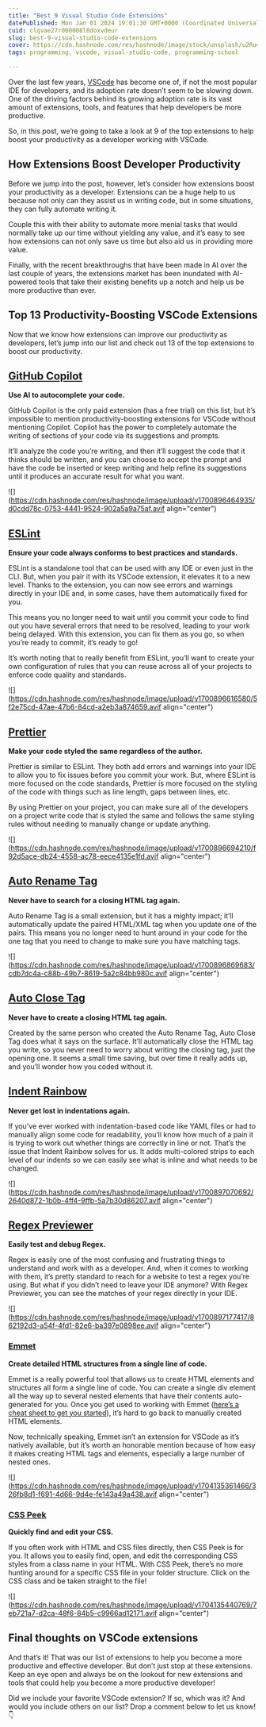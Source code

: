 ```yaml
---
title: "Best 9 Visual Studio Code Extensions"
datePublished: Mon Jan 01 2024 19:01:30 GMT+0000 (Coordinated Universal Time)
cuid: clqvae27r000008l8doxvdeur
slug: best-9-visual-studio-code-extensions
cover: https://cdn.hashnode.com/res/hashnode/image/stock/unsplash/u2Ru4QBXA5Q/upload/2468778d22d5ae70d0f83989323908c0.jpeg
tags: programming, vscode, visual-studio-code, programming-school

---
```


Over the last few years, [VSCode](https://code.visualstudio.com/) has become one of, if not the most popular IDE for developers, and its adoption rate doesn’t seem to be slowing down. One of the driving factors behind its growing adoption rate is its vast amount of extensions, tools, and features that help developers be more productive.

So, in this post, we’re going to take a look at 9 of the top extensions to help boost your productivity as a developer working with VSCode.

## How Extensions Boost Developer Productivity

Before we jump into the post, however, let’s consider how extensions boost your productivity as a developer. Extensions can be a huge help to us because not only can they assist us in writing code, but in some situations, they can fully automate writing it.

Couple this with their ability to automate more menial tasks that would normally take up our time without yielding any value, and it’s easy to see how extensions can not only save us time but also aid us in providing more value.

Finally, with the recent breakthroughs that have been made in AI over the last couple of years, the extensions market has been inundated with AI-powered tools that take their existing benefits up a notch and help us be more productive than ever.

## Top 13 Productivity-Boosting VSCode Extensions

Now that we know how extensions can improve our productivity as developers, let’s jump into our list and check out 13 of the top extensions to boost our productivity.

## [GitHub Copilot](https://marketplace.visualstudio.com/items?itemName=GitHub.copilot)

**Use AI to autocomplete your code.**

GitHub Copilot is the only paid extension (has a free trial) on this list, but it’s impossible to mention productivity-boosting extensions for VSCode without mentioning Copilot. Copilot has the power to completely automate the writing of sections of your code via its suggestions and prompts.

It’ll analyze the code you’re writing, and then it’ll suggest the code that it thinks should be written, and you can choose to accept the prompt and have the code be inserted or keep writing and help refine its suggestions until it produces an accurate result for what you want.

![](https://cdn.hashnode.com/res/hashnode/image/upload/v1700896464935/d0cdd78c-0753-4441-9524-902a5a9a75af.avif align="center")

## [ESLint](https://marketplace.visualstudio.com/items?itemName=dbaeumer.vscode-eslint)

**Ensure your code always conforms to best practices and standards.**

ESLint is a standalone tool that can be used with any IDE or even just in the CLI. But, when you pair it with its VSCode extension, it elevates it to a new level. Thanks to the extension, you can now see errors and warnings directly in your IDE and, in some cases, have them automatically fixed for you.

This means you no longer need to wait until you commit your code to find out you have several errors that need to be resolved, leading to your work being delayed. With this extension, you can fix them as you go, so when you’re ready to commit, it’s ready to go!

It’s worth noting that to really benefit from ESLint, you’ll want to create your own configuration of rules that you can reuse across all of your projects to enforce code quality and standards.

![](https://cdn.hashnode.com/res/hashnode/image/upload/v1700896616580/5f2e75cd-47ae-47b6-84cd-a2eb3a874659.avif align="center")

## [Prettier](https://marketplace.visualstudio.com/items?itemName=esbenp.prettier-vscode)

**Make your code styled the same regardless of the author.**

Prettier is similar to ESLint. They both add errors and warnings into your IDE to allow you to fix issues before you commit your work. But, where ESLint is more focused on the code standards, Prettier is more focused on the styling of the code with things such as line length, gaps between lines, etc.

By using Prettier on your project, you can make sure all of the developers on a project write code that is styled the same and follows the same styling rules without needing to manually change or update anything.

![](https://cdn.hashnode.com/res/hashnode/image/upload/v1700896694210/f92d5ace-db24-4558-ac78-eece4135e1fd.avif align="center")

## [Auto Rename Tag](https://marketplace.visualstudio.com/items?itemName=formulahendry.auto-rename-tag)

**Never have to search for a closing HTML tag again.**

Auto Rename Tag is a small extension, but it has a mighty impact; it’ll automatically update the paired HTML/XML tag when you update one of the pairs. This means you no longer need to hunt around in your code for the one tag that you need to change to make sure you have matching tags.

![](https://cdn.hashnode.com/res/hashnode/image/upload/v1700896869683/cdb7dc4a-c88b-49b7-8619-5a2c84bb980c.avif align="center")

## [Auto Close Tag](https://marketplace.visualstudio.com/items?itemName=formulahendry.auto-close-tag)

**Never have to create a closing HTML tag again.**

Created by the same person who created the Auto Rename Tag, Auto Close Tag does what it says on the surface. It’ll automatically close the HTML tag you write, so you never need to worry about writing the closing tag, just the opening one. It seems a small time saving, but over time it really adds up, and you’ll wonder how you coded without it.

## [Indent Rainbow](https://marketplace.visualstudio.com/items?itemName=oderwat.indent-rainbow)

**Never get lost in indentations again.**

If you’ve ever worked with indentation-based code like YAML files or had to manually align some code for readability, you’ll know how much of a pain it is trying to work out whether things are correctly in line or not. That’s the issue that Indent Rainbow solves for us. It adds multi-colored strips to each level of our indents so we can easily see what is inline and what needs to be changed.

![](https://cdn.hashnode.com/res/hashnode/image/upload/v1700897070692/2640d872-1b0b-4ff4-9ffb-5a7b30d86207.avif align="center")

## [Regex Previewer](https://marketplace.visualstudio.com/items?itemName=chrmarti.regex)

**Easily test and debug Regex.**

Regex is easily one of the most confusing and frustrating things to understand and work with as a developer. And, when it comes to working with them, it’s pretty standard to reach for a website to test a regex you’re using. But what if you didn’t need to leave your IDE anymore? With Regex Previewer, you can see the matches of your regex directly in your IDE.

![](https://cdn.hashnode.com/res/hashnode/image/upload/v1700897177417/862192d3-a54f-4fd1-82e6-ba397e0898ee.avif align="center")

### [Emmet](https://code.visualstudio.com/docs/editor/emmet)

**Create detailed HTML structures from a single line of code.**

Emmet is a really powerful tool that allows us to create HTML elements and structures all form a single line of code. You can create a single div element all the way up to several nested elements that have their contents auto-generated for you. Once you get used to working with Emmet ([here’s a cheat sheet to get you started](https://docs.emmet.io/cheat-sheet/)), it’s hard to go back to manually created HTML elements.

Now, technically speaking, Emmet isn’t an extension for VSCode as it’s natively available, but it’s worth an honorable mention because of how easy it makes creating HTML tags and elements, especially a large number of nested ones.

![](https://cdn.hashnode.com/res/hashnode/image/upload/v1704135361466/326fb8d1-f691-4d66-9d4e-fe143a49a438.avif align="center")

### [CSS Peek](https://marketplace.visualstudio.com/items?itemName=pranaygp.vscode-css-peek)

**Quickly find and edit your CSS.**

If you often work with HTML and CSS files directly, then CSS Peek is for you. It allows you to easily find, open, and edit the corresponding CSS styles from a class name in your HTML. With CSS Peek, there’s no more hunting around for a specific CSS file in your folder structure. Click on the CSS class and be taken straight to the file!

![](https://cdn.hashnode.com/res/hashnode/image/upload/v1704135440769/7eb721a7-d2ca-48f6-84b5-c9966ad12171.avif align="center")

## Final thoughts on VSCode extensions

And that’s it! That was our list of extensions to help you become a more productive and effective developer. But don’t just stop at these extensions. Keep an eye open and always be on the lookout for new extensions and tools that could help you become a more productive developer!

Did we include your favorite VSCode extension? If so, which was it? And would you include others on our list? Drop a comment below to let us know! 👇